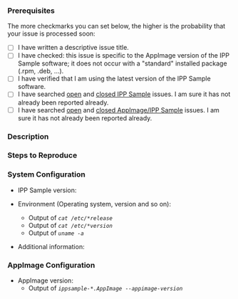 ### Prerequisites

The more checkmarks you can set below, the higher is the probability that your issue is processed soon:

- [ ] I have written a descriptive issue title.
- [ ] I have checked: this issue is specific to the AppImage version of the IPP Sample software; it does not occur with a "standard" installed package (.rpm, .deb, ...).
- [ ] I have verified that I am using the latest version of the IPP Sample software.
- [ ] I have searched [open](https://github.com/istopwg/ippsample/issues) and [closed IPP Sample](https://github.com/istopwg/ippsample/issues?q=is%3Aissue+is%3Aclosed) issues. I am sure it has not already been reported already.
- [ ] I have searched [open](https://github.com/KurtPfeifle/ippsample/issues) and [closed AppImage/IPP Sample](https://github.com/KurtPfeifle/ippsample/issues?q=is%3Aissue+is%3Aclosed) issues. I am sure it has not already been reported already.

### Description
<!-- A description of the bug or feature -->

### Steps to Reproduce
<!-- List of steps, sample code, failing test or link to a project that reproduces the behavior.
     Make sure you place a stack trace inside a code (```) block to avoid linking unrelated issues -->

### System Configuration
<!-- Tell us about the environment where you are experiencing the bug -->

- IPP Sample version:

- Environment (Operating system, version and so on):
    + Output of *`cat /etc/*release`*
    + Output of *`cat /etc/*version`*
    + Output of *`uname -a`*

- Additional information:

### AppImage Configuration

- AppImage version:
    + Output of *`ippsample-*.AppImage --appimage-version`*

<!-- Thanks for reporting the issue to ippsample/AppImage! -->


